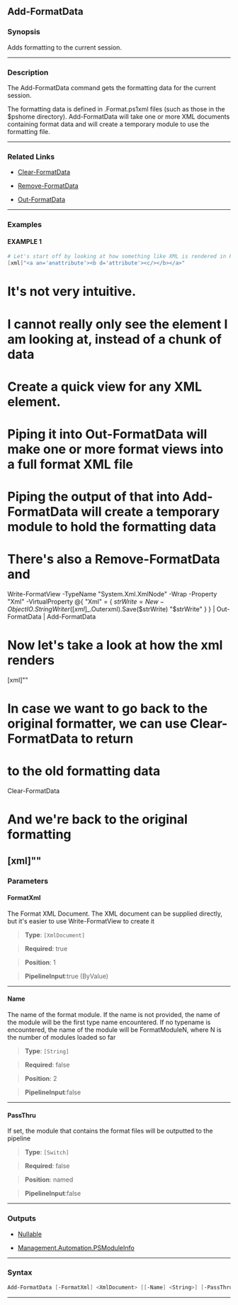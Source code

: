 
Add-FormatData
--------------
### Synopsis
Adds formatting to the current session.

---
### Description

The Add-FormatData command gets the formatting data for the current session.

The formatting data is defined in .Format.ps1xml files (such as those in the $pshome directory).
Add-FormatData will take one or more XML documents containing format data and will create a
temporary module to use the formatting file.

---
### Related Links
* [Clear-FormatData](Clear-FormatData.md)



* [Remove-FormatData](Remove-FormatData.md)



* [Out-FormatData](Out-FormatData.md)



---
### Examples
#### EXAMPLE 1
```PowerShell
# Let's start off by looking at how something like XML is rendered in PowerShell
[xml]"<a an='anattribute'><b d='attribute'><c/></b></a>"
```
# It's not very intuitive.
# I cannot really only see the element I am looking at, instead of a chunk of data

# Create a quick view for any XML element.
# Piping it into Out-FormatData will make one or more format views into a full format XML file
# Piping the output of that into Add-FormatData will create a temporary module to hold the formatting data
# There's also a Remove-FormatData and
Write-FormatView -TypeName "System.Xml.XmlNode" -Wrap -Property "Xml" -VirtualProperty @{
    "Xml" = {
        $strWrite = New-Object IO.StringWriter
        ([xml]$_.Outerxml).Save($strWrite)
        "$strWrite"
    }
} |
    Out-FormatData |
    Add-FormatData

# Now let's take a look at how the xml renders
[xml]"<a an='anattribute'><b d='attribute'><c /></b></a>"

# In case we want to go back to the original formatter, we can use Clear-FormatData to return
# to the old formatting data
Clear-FormatData

# And we're back to the original formatting
[xml]"<a an='anattribute'><b d='attribute'><c/></b></a>"
---
### Parameters
#### **FormatXml**

The Format XML Document.  The XML document can be supplied directly,
but it's easier to use Write-FormatView to create it



> **Type**: ```[XmlDocument]```

> **Required**: true

> **Position**: 1

> **PipelineInput**:true (ByValue)



---
#### **Name**

The name of the format module.  If the name is not provided, the name of the module will be the first
type name encountered.  If no typename is encountered, the name of the module will be FormatModuleN, where
N is the number of modules loaded so far



> **Type**: ```[String]```

> **Required**: false

> **Position**: 2

> **PipelineInput**:false



---
#### **PassThru**

If set, the module that contains the format files will be outputted to the pipeline



> **Type**: ```[Switch]```

> **Required**: false

> **Position**: named

> **PipelineInput**:false



---
### Outputs
* [Nullable](https://learn.microsoft.com/en-us/dotnet/api/System.Nullable)


* [Management.Automation.PSModuleInfo](https://learn.microsoft.com/en-us/dotnet/api/System.Management.Automation.PSModuleInfo)




---
### Syntax
```PowerShell
Add-FormatData [-FormatXml] <XmlDocument> [[-Name] <String>] [-PassThru] [<CommonParameters>]
```
---


